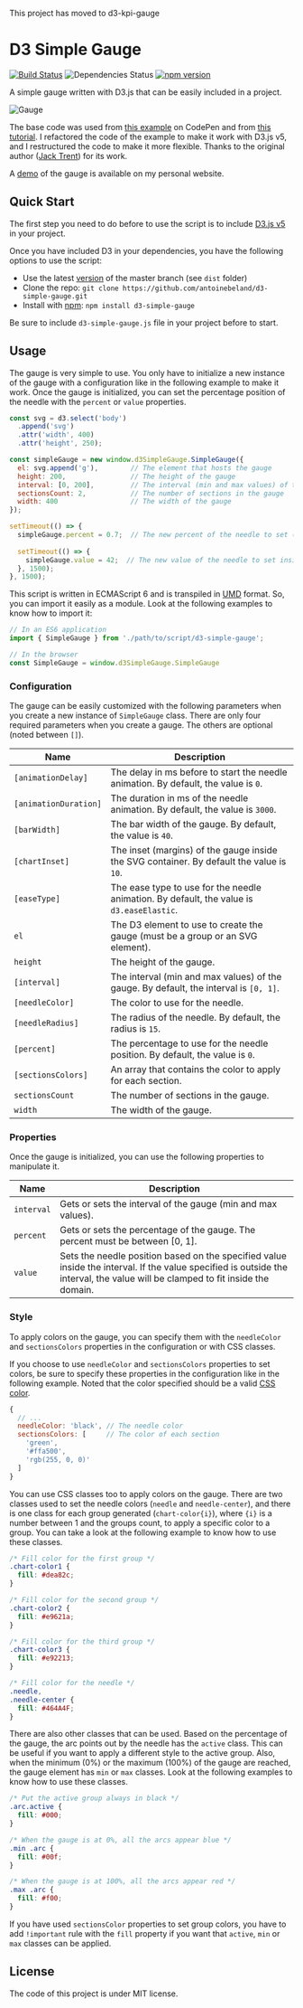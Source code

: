 This project has moved to d3-kpi-gauge

D3 Simple Gauge
===============
[![Build Status](https://travis-ci.org/antoinebeland/d3-simple-gauge.svg?branch=master)](https://travis-ci.org/antoinebeland/d3-simple-gauge)
![Dependencies Status](https://img.shields.io/david/antoinebeland/d3-simple-gauge.svg)
[![npm version](https://badge.fury.io/js/d3-simple-gauge.svg)](https://badge.fury.io/js/d3-simple-gauge)

A simple gauge written with D3.js that can be easily included in a project.

![Gauge](./doc/gauge.PNG)


The base code was used from [this example](https://codepen.io/anon/pen/WKyXgr) on CodePen and from 
[this tutorial](https://jaketrent.com/post/rotate-gauge-needle-in-d3/). I refactored the code of the example to make 
it work with D3.js v5, and I restructured the code to make it more flexible. Thanks to the original author ([Jack Trent](https://github.com/jaketrent)) for its work.

A [demo](https://www.antoinebeland.com/d3-simple-gauge/) of the gauge is available on my personal website.

Quick Start
-----------
The first step you need to do before to use the script is to include [D3.js v5](https://github.com/d3/d3) in your 
project.

Once you have included D3 in your dependencies, you have the following options to use the script:

- Use the latest [version](https://raw.githubusercontent.com/antoinebeland/d3-simple-gauge/master/dist/d3-simple-gauge.js) 
of the master branch (see `dist` folder)
- Clone the repo: `git clone https://github.com/antoinebeland/d3-simple-gauge.git`
- Install with [npm](https://www.npmjs.com/package/d3-simple-gauge): `npm install d3-simple-gauge`

Be sure to include `d3-simple-gauge.js` file in your project before to start.

Usage
-----
The gauge is very simple to use. You only have to initialize a new instance of the gauge with a configuration
like in the following example to make it work. Once the gauge is initialized, you can set the percentage position of
the needle with the `percent` or `value` properties.

```javascript
const svg = d3.select('body')
  .append('svg')
  .attr('width', 400)
  .attr('height', 250);

const simpleGauge = new window.d3SimpleGauge.SimpleGauge({
  el: svg.append('g'),        // The element that hosts the gauge
  height: 200,                // The height of the gauge   
  interval: [0, 200],         // The interval (min and max values) of the gauge (optional)
  sectionsCount: 2,           // The number of sections in the gauge
  width: 400                  // The width of the gauge
});

setTimeout(() => {
  simpleGauge.percent = 0.7;  // The new percent of the needle to set (70%)
  
  setTimeout(() => {
    simpleGauge.value = 42;  // The new value of the needle to set inside the interval (21%)
  }, 1500);
}, 1500);
```
This script is written in ECMAScript 6 and is transpiled in [UMD](https://github.com/umdjs/umd) format. So, you can 
import it easily as a module. Look at the following examples to know how to import it:

```javascript
// In an ES6 application
import { SimpleGauge } from './path/to/script/d3-simple-gauge';

// In the browser
const SimpleGauge = window.d3SimpleGauge.SimpleGauge
```

### Configuration
The gauge can be easily customized with the following parameters when you create a new instance of `SimpleGauge` class.
There are only four required parameters when you create a gauge. The others are optional (noted between `[]`).

| Name                  | Description                                                                               |
| ----------------------| ------------------------------------------------------------------------------------------|
| `[animationDelay]`    | The delay in ms before to start the needle animation. By default, the value is `0`.       |
| `[animationDuration]` | The duration in ms of the needle animation. By default, the value is `3000`.              |
| `[barWidth]`          | The bar width of the gauge. By default, the value is `40`.                                |
| `[chartInset]`        | The inset (margins) of the gauge inside the SVG container. By default the value is `10`.  |
| `[easeType]`          | The ease type to use for the needle animation. By default, the value is `d3.easeElastic`. |
| `el`                  | The D3 element to use to create the gauge (must be a group or an SVG element).            |
| `height`              | The height of the gauge.                                                                  |
| `[interval]`          | The interval (min and max values) of the gauge. By default, the interval is `[0, 1]`.     |
| `[needleColor]`       | The color to use for the needle.                                                          |
| `[needleRadius]`      | The radius of the needle. By default, the radius is `15`.                                 |
| `[percent]`           | The percentage to use for the needle position. By default, the value is `0`.              |
| `[sectionsColors]`    | An array that contains the color to apply for each section.                               |
| `sectionsCount`       | The number of sections in the gauge.                                                      |
| `width`               | The width of the gauge.                                                                   |

### Properties
Once the gauge is initialized, you can use the following properties to manipulate it.

| Name            | Description                                                                                                                                                                     |
| ----------------| --------------------------------------------------------------------------------------------------------------------------------------------------------------------------------|
| ```interval```  | Gets or sets the interval of the gauge (min and max values).                                                                                                                    |
| ```percent```   | Gets or sets the percentage of the gauge. The percent must be between [0,&nbsp;1].                                                                                                   |
| ```value```     | Sets the needle position based on the specified value inside the interval. If the value specified is outside the interval, the value will be clamped to fit inside the domain.  |

### Style
To apply colors on the gauge, you can specify them with the `needleColor` and `sectionsColors` properties in the
configuration or with CSS classes.

If you choose to use `needleColor` and `sectionsColors` properties to set colors, be sure to specify these properties 
in the configuration like in the following example. Noted that the color specified should be a valid 
[CSS color](https://www.w3schools.com/css/css_colors.asp).

```js
{
  // ...
  needleColor: 'black', // The needle color
  sectionsColors: [     // The color of each section
    'green',
    '#ffa500',
    'rgb(255, 0, 0)'
  ]
}
```

You can use CSS classes too to apply colors on the gauge. There are two classes used to set the needle colors 
(`needle` and `needle-center`), and there is one class for each group generated (`chart-color{i}`), where `{i}` is a 
number between 1 and the groups count, to apply a specific color to a group. You can take a look at the following 
example to know how to use these classes.

```css
/* Fill color for the first group */
.chart-color1 {
  fill: #dea82c;
}

/* Fill color for the second group */
.chart-color2 {
  fill: #e9621a;
}

/* Fill color for the third group */
.chart-color3 {
  fill: #e92213;
}

/* Fill color for the needle */
.needle,
.needle-center {
  fill: #464A4F;
}
```

There are also other classes that can be used. Based on the percentage of the gauge, the arc points out by the needle
has the `active` class. This can be useful if you want to apply a different style to the active group. Also, when the 
minimum (0%) or the maximum (100%) of the gauge are reached, the gauge element has `min` or `max` classes. Look at the
following examples to know how to use these classes.

```css
/* Put the active group always in black */
.arc.active {
  fill: #000;
}

/* When the gauge is at 0%, all the arcs appear blue */ 
.min .arc {
  fill: #00f;
}

/* When the gauge is at 100%, all the arcs appear red */
.max .arc {
  fill: #f00;
}
```

If you have used `sectionsColor` properties to set group colors, you have to add `!important` rule with the
`fill` property if you want that `active`, `min` or `max` classes can be applied.     

License
-------
The code of this project is under MIT license.
